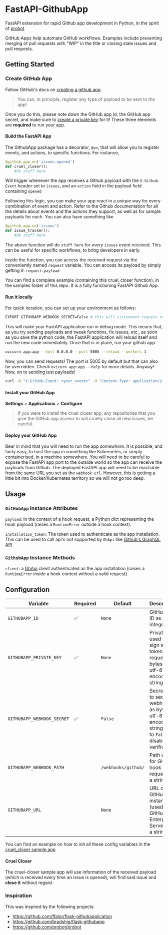 # FastAPI-GithubApp

FastAPI extension for rapid Github app development in Python, in the spirit of [probot](https://probot.github.io/)

GitHub Apps help automate GitHub workflows. Examples include preventing merging of pull requests with "WIP" in the title or closing stale issues and pull requests.

## Getting Started

### Create GitHub App

Follow GitHub's docs on [creating a github app](https://developer.github.com/apps/building-github-apps/creating-a-github-app/).

> You can, in principle, register any type of payload to be sent to the app!

Once you do this, please note down the GitHub app Id, the GitHub app secret, and make sure to [create a private key](https://docs.github.com/en/developers/apps/authenticating-with-github-apps#generating-a-private-key) for it! These three elements are **required** to run your app.

#### Build the FastAPI App

The GithubApp package has a decorator, `@on`, that will allow you to register events, and actions, to specific functions.
For instance,

```python
@github_app.on('issues.opened')
def cruel_closer():
    #do stuff here
```

Will trigger whenever the app receives a Github payload with the `X-Github-Event` header set to `issues`, and an `action` field in the payload field containing `opened`

Following this logic, you can make your app react in a unique way for every combination of event and action. Refer to the Github documentation for all the details about events and the actions they support, as well as for sample payloads for each.
You can also have something like

```python
@github_app.on('issues')
def issue_tracker():
    #do stuff here
```

The above function will do `stuff here` for _every_ `issues` event received. This can be useful for specific workflows, to bring developers in early.

Inside the function, you can access the received request via the conveniently named `request` variable. You can access its payload by simply getting it: `request.payload`

You can find a complete example (containing this cruel_closer function), in the samples folder of this repo. It is a fully functioning FastAPI Github App.

#### Run it locally

For quick iteration, you can set up your environment as follows:

```bash
EXPORT GITHUBAPP_WEBHOOK_SECRET=False # this will circumvent request verification
```

This will make your FastAPI application run in debug mode. This means that, as you try sending payloads and tweak functions, fix issues, etc., as soon as you save the python code, the FastAPI application will reload itself and run the new code immediately.
Once that is in place, run your github app

```bash
uvicorn app:app --host 0.0.0.0 --port 5005 --reload --workers 1
```

Now, you can send requests! The port is 5005 by default but that can also be overridden. Check `uvicorn app:app --help` for more details. Anyway! Now, on to sending test payloads!

```bash
curl -H "X-GitHub-Event: <your_event>" -H "Content-Type: application/json" -X POST -d @./path/to/payload.json http://localhost:5005
```

#### Install your GitHub App

**Settings** > **Applications** > **Configure**

> If you were to install the cruel closer app, any repositories that you give the GitHub app access to will cruelly close all new issues, be careful.

#### Deploy your GitHub App

Bear in mind that you will need to run the app _somewhere_. It is possible, and fairly easy, to host the app in something like Kubernetes, or simply containerised, in a machine somewhere. You will need to be careful to expose the FastAPI app port to the outside world so the app can receive the payloads from Github. The deployed FastAPI app will need to be reachable from the same URL you set as the `webhook url`. However, this is getting a little bit into Docker/Kubernetes territory so we will not go too deep.

## Usage

### `GitHubApp` Instance Attributes

`payload`: In the context of a hook request, a Python dict representing the hook payload (raises a `RuntimeError`
outside a hook context).

`installation_token`: The token used to authenticate as the app installation. This can be used to call api's not supported by `GhApi` like [Github's GraphQL API](https://docs.github.com/en/graphql/reference)

### `GithubApp` Instance Methods

`client`: a [GhApi](https://ghapi.fast.ai/) client authenticated as the app installation (raises a `RuntimeError` inside a hook context without a valid request)

## Configuration

| Variable | Required | Default | Description |
| --- | --- | --- | --- |
| `GITHUBAPP_ID` | :white_check_mark: | `None` | GitHub App ID as an integer |
| `GITHUBAPP_PRIVATE_KEY` | :white_check_mark: | `None` | Private key used to sign access token requests as bytes or utf-8 encoded string |
| `GITHUBAPP_WEBHOOK_SECRET` | :white_check_mark: | `False` | Secret used to secure webhooks as bytes or utf-8 encoded string. Set to `False` to disable verification. |
| `GITHUBAPP_WEBHOOK_PATH` | | `/webhooks/github/` | Path used for GitHub hook requests as a string. |
| `GITHUBAPP_URL` | | `None` | URL of GitHub instance (used for GitHub Enterprise Server) as a string |

You can find an example on how to init all these config variables in the [cruel_closer sample app](./samples/cruel_closer)

#### Cruel Closer

The cruel-closer sample app will use information of the received payload (which is received every time an issue is opened), will find said issue and **close it** without regard.

### Inspiration
This was inspired by the following projects:
- https://github.com/ffalor/flask-githubapplication
- https://github.com/bradshjg/flask-githubapp
- https://github.com/probot/probot

